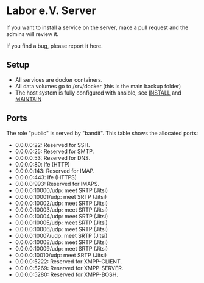 Labor e.V. Server
=================

If you want to install a service on the server, make a pull request
and the admins will review it.

If you find a bug, please report it here.

Setup
-----

* All services are docker containers.
* All data volumes go to /srv/docker (this is the main backup folder)
* The host system is fully configured with ansible, see [INSTALL](INSTALL.md) and [MAINTAIN](MAINTAIN.md)


Ports
-----

The role "public" is served by "bandit".  This table shows the
allocated ports:

* 0.0.0.0:22: Reserved for SSH.
* 0.0.0.0:25: Reserved for SMTP.
* 0.0.0.0:53: Reserved for DNS.
* 0.0.0.0:80: lfe (HTTP)
* 0.0.0.0:143: Reserved for IMAP.
* 0.0.0.0:443: lfe (HTTPS)
* 0.0.0.0:993: Reserved for IMAPS.
* 0.0.0.0:10000/udp: meet SRTP (Jitsi)
* 0.0.0.0:10001/udp: meet SRTP (Jitsi)
* 0.0.0.0:10002/udp: meet SRTP (Jitsi)
* 0.0.0.0:10003/udp: meet SRTP (Jitsi)
* 0.0.0.0:10004/udp: meet SRTP (Jitsi)
* 0.0.0.0:10005/udp: meet SRTP (Jitsi)
* 0.0.0.0:10006/udp: meet SRTP (Jitsi)
* 0.0.0.0:10007/udp: meet SRTP (Jitsi)
* 0.0.0.0:10008/udp: meet SRTP (Jitsi)
* 0.0.0.0:10009/udp: meet SRTP (Jitsi)
* 0.0.0.0:10010/udp: meet SRTP (Jitsi)
* 0.0.0.0:5222: Reserved for XMPP-CLIENT.
* 0.0.0.0:5269: Reserved for XMPP-SERVER.
* 0.0.0.0:5280: Reserved for XMPP-BOSH.
